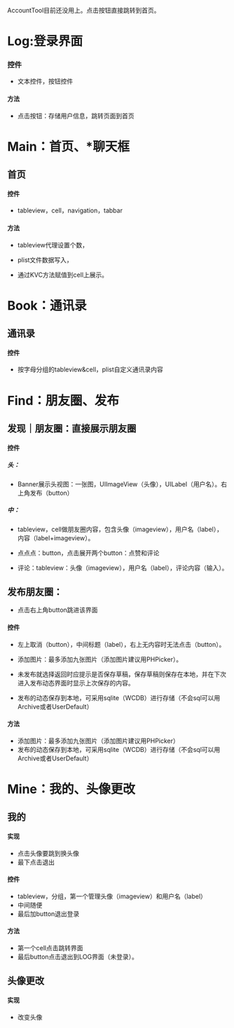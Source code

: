 AccountTool目前还没用上。点击按钮直接跳转到首页。



# Log:登录界面

### 控件

- 文本控件，按钮控件

#### 方法

- 点击按钮：存储用户信息，跳转页面到首页

# Main：首页、*聊天框

## 首页

#### 控件

- tableview，cell，navigation，tabbar

#### 方法

- tableview代理设置个数，

- plist文件数据写入，

- 通过KVC方法赋值到cell上展示。

# Book：通讯录

## 通讯录

#### 控件

- 按字母分组的tableview&cell，plist自定义通讯录内容

# Find：朋友圈、发布

## 发现｜朋友圈：直接展示朋友圈

#### 控件

##### 头：

- Banner展示头视图：一张图，UIImageView（头像），UILabel（用户名）。右上角发布（button）

##### 中：

- tableview，cell做朋友圈内容，包含头像（imageview），用户名（label），内容（label+imageview）。

- 点点点：button，点击展开两个button：点赞和评论

- 评论：tableview：头像（imageview），用户名（label），评论内容（输入）。

## 发布朋友圈：

- 点击右上角button跳进该界面

#### 控件

- 左上取消（button），中间标题（label），右上无内容时无法点击（button）。

- 添加图片：最多添加九张图片（添加图片建议用PHPicker）。

- 未发布就选择返回时应提示是否保存草稿，保存草稿则保存在本地，并在下次进入发布动态界面时显示上次保存的内容。

- 发布的动态保存到本地，可采用sqlite（WCDB）进行存储（不会sql可以用Archive或者UserDefault）

#### 方法

- 添加图片：最多添加九张图片（添加图片建议用PHPicker）
- 发布的动态保存到本地，可采用sqlite（WCDB）进行存储（不会sql可以用Archive或者UserDefault）

# Mine：我的、头像更改

## 我的

#### 实现

- 点击头像要跳到换头像
- 最下点击退出

#### 控件

- tableview，分组，第一个管理头像（imageview）和用户名（label）
- 中间随便
- 最后加button退出登录

#### 方法

- 第一个cell点击跳转界面
- 最后button点击退出到LOG界面（未登录）。

## 头像更改

#### 实现

- 改变头像

